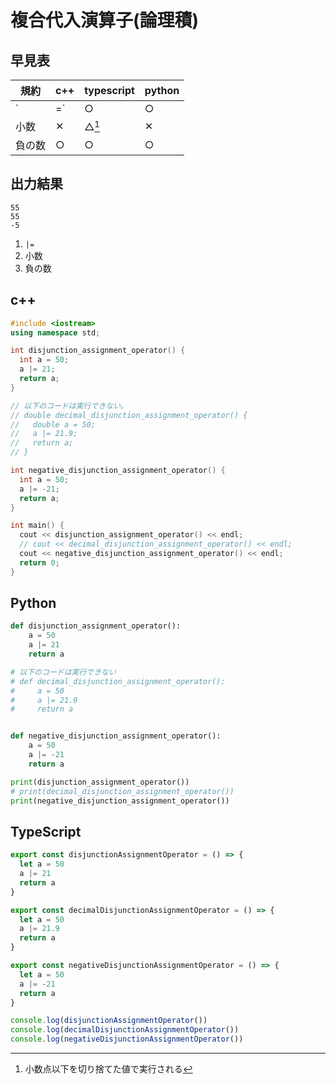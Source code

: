 # 複合代入演算子(論理積)

## 早見表

|規約      |c++   |typescript|python|
|----------|------|----------|------|
|`|=`      |○     |○         |○     |
|小数      |✕    |△[^1]     |✕    |
|負の数    |○     |○          |○     |

[^1]: 小数点以下を切り捨てた値で実行される

## 出力結果

```
55
55
-5
```

1. `|=`
2. 小数
3. 負の数

## c++

```c++
#include <iostream>
using namespace std;

int disjunction_assignment_operator() {
  int a = 50;
  a |= 21;
  return a;
}

// 以下のコードは実行できない。
// double decimal_disjunction_assignment_operator() {
//   double a = 50;
//   a |= 21.9;
//   return a;
// }

int negative_disjunction_assignment_operator() {
  int a = 50;
  a |= -21;
  return a;
}

int main() {
  cout << disjunction_assignment_operator() << endl;
  // cout << decimal_disjunction_assignment_operator() << endl;
  cout << negative_disjunction_assignment_operator() << endl;
  return 0;
}
```

## Python

```python
def disjunction_assignment_operator():
    a = 50
    a |= 21
    return a

# 以下のコードは実行できない
# def decimal_disjunction_assignment_operator():
#     a = 50
#     a |= 21.9
#     return a


def negative_disjunction_assignment_operator():
    a = 50
    a |= -21
    return a

print(disjunction_assignment_operator())
# print(decimal_disjunction_assignment_operator())
print(negative_disjunction_assignment_operator())

```

## TypeScript

```ts
export const disjunctionAssignmentOperator = () => {
  let a = 50
  a |= 21
  return a
}

export const decimalDisjunctionAssignmentOperator = () => {
  let a = 50
  a |= 21.9
  return a
}

export const negativeDisjunctionAssignmentOperator = () => {
  let a = 50
  a |= -21
  return a
}

console.log(disjunctionAssignmentOperator())
console.log(decimalDisjunctionAssignmentOperator())
console.log(negativeDisjunctionAssignmentOperator())

```
